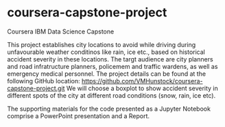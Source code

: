 # coursera-capstone-project
Coursera IBM Data Science Capstone

This project establishes city locations to avoid while driving during unfavourable weather conditinos like rain, ice etc., based on historical accident severity in these locations. The targt audience are city planners and road infratructure planners, policemem and traffic wardens, as well as emergency medical personnel. 
The project details can be found at the following GitHub location: https://github.com/VMHunstock/coursera-capstone-project.git
We will choose a boxplot to show accident severity in different spots of the city at different road conditions (snow, rain, ice etc). 

The supporting materials for the code presented as a Jupyter Notebook comprise a PowerPoint presentation and a Report.
